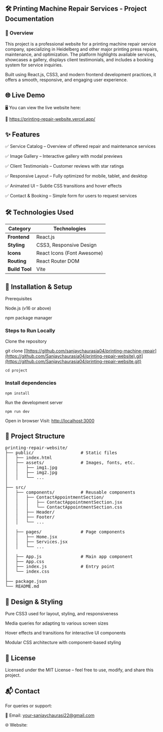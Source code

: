 

## 🛠️ Printing Machine Repair Services - Project Documentation


### 📌 Overview

This project is a professional website for a printing machine repair service company, specializing in Heidelberg and other major printing press repairs, maintenance, and optimization. The platform highlights available services, showcases a gallery, displays client testimonials, and includes a booking system for service inquiries.

Built using React.js, CSS3, and modern frontend development practices, it offers a smooth, responsive, and engaging user experience.


## 🌐 Live Demo
🖥️ You can view the live website here:

🔗 https://printing-repair-website.vercel.app/

## ✨ Features
✅ Service Catalog – Overview of offered repair and maintenance services

✅ Image Gallery – Interactive gallery with modal previews

✅ Client Testimonials – Customer reviews with star ratings

✅ Responsive Layout – Fully optimized for mobile, tablet, and desktop

✅ Animated UI – Subtle CSS transitions and hover effects

✅ Contact & Booking – Simple form for users to request services

## 🛠️ Technologies Used
| **Category**   | **Technologies**           |
| -------------- | -------------------------- |
| **Frontend**   | React.js                   |
| **Styling**    | CSS3, Responsive Design    |
| **Icons**      | React Icons (Font Awesome) |
| **Routing**    | React Router DOM           |
| **Build Tool** | Vite                       |

## 🚀 Installation & Setup
Prerequisites


Node.js (v16 or above)

npm package manager

### Steps to Run Locally
Clone the repository


git clone [[https://github.com/sanjaychaurasia04/printing-machine-repair](https://github.com/Sanjaychaurasia04/printing-repair-website).git](https://github.com/Sanjaychaurasia04/printing-repair-website.git)


```cd project```

### Install dependencies

```npm install```


Run the development server


```npm run dev```

Open in browser
Visit: [http://localhost:3000](http://localhost:5173/)

## 📂 Project Structure
<pre>
printing-repair-website/
├── public/                  # Static files
│   ├── index.html 
│   ├── assets/              # Images, fonts, etc. 
│   │   ├── img1.jpg 
│   │   ├── img2.jpg 
│   │   └── ...
│
├── src/
│   ├── components/          # Reusable components
│   │   ├── ContactAppointmentSection/
│   │   │   ├── ContactAppointmentSection.jsx
│   │   │   └── ContactAppointmentSection.css
│   │   ├── Header/
│   │   ├── Footer/
│   │   └── ...
│
│   ├── pages/               # Page components
│   │   ├── Home.jsx
│   │   ├── Services.jsx
│   │   └── ...
│
│   ├── App.js               # Main app component
│   ├── App.css
│   ├── index.js             # Entry point
│   └── index.css
│
├── package.json
└── README.md
</pre>

## 🎨 Design & Styling
Pure CSS3 used for layout, styling, and responsiveness

Media queries for adapting to various screen sizes

Hover effects and transitions for interactive UI components

Modular CSS architecture with component-based styling

## 📜 License
Licensed under the MIT License – feel free to use, modify, and share this project.

## 📬 Contact
For queries or support:

📧 Email: your-sanjaychaurasi22@gmail.com

🌐 Website: 
